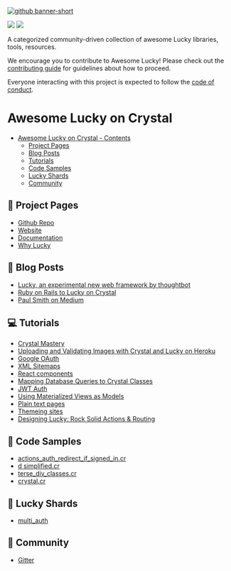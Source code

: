 [![github banner-short](https://github.com/andrewmcodes/awesome-lucky/blob/master/media/banner-portrait.png)](http://luckyframework.org)

<div>
  <p>
    <a href="https://github.com/sindresorhus/awesome"><img src="https://cdn.rawgit.com/sindresorhus/awesome/d7305f38d29fed78fa85652e3a63e154dd8e8829/media/badge.svg"></a>
    <a href="https://travis-ci.org/andrewmcodes/awesome-lucky"><img src="https://travis-ci.org/andrewmcodes/awesome-lucky.svg?branch=master"></a>
  </p>
</div>

A categorized community-driven collection of awesome Lucky libraries, tools, resources.

We encourage you to contribute to Awesome Lucky! Please check out the
[contributing guide](https://github.com/andrewmcodes/awesome-lucky/blob/master/CONTRIBUTING.md) for guidelines about how to proceed.

Everyone interacting with this project is expected to follow the [code of conduct](https://github.com/andrewmcodes/awesome-lucky/blob/master/CODE_OF_CONDUCT.md).

# Awesome Lucky on Crystal

- [Awesome Lucky on Crystal - Contents](#awesome-lucky-on-crystal)
  - [Project Pages](#page_facing_up-project-pages)
  - [Blog Posts](#thought_balloon-blog-posts)
  - [Tutorials](#computer-tutorials)
  - [Code Samples](#space_invader-code-samples)
  - [Lucky Shards](#gem-lucky-shards)
  - [Community](#busts_in_silhouette-community)

## :page_facing_up: Project Pages

- [Github Repo](https://github.com/luckyframework/lucky)
- [Website](https://luckyframework.org/)
- [Documentation](https://luckyframework.org/guides/overview/)
- [Why Lucky](https://luckyframework.org/why-lucky/)

## :thought_balloon: Blog Posts

- [Lucky, an experimental new web framework by thoughtbot](https://robots.thoughtbot.com/lucky-an-experimental-new-web-framework-by-thoughtbot)
- [Ruby on Rails to Lucky on Crystal](https://hackernoon.com/ruby-on-rails-to-lucky-on-crystal-blazing-fast-fewer-bugs-and-even-more-fun-104010913fec)
- [Paul Smith on Medium](https://hackernoon.com/ruby-on-rails-to-lucky-on-crystal-blazing-fast-fewer-bugs-and-even-more-fun-104010913fec)

## :computer: Tutorials

- [Crystal Mastery](https://www.crystalmastery.io/episodes)
- [Uploading and Validating Images with Crystal and Lucky on Heroku](https://dev.to/mikeeus/uploading-and-validating-images-with-crystal-and-lucky-on-heroku-13p2)
- [Google OAuth](https://dev.to/jwoertink/google-oauth-with-lucky-5c10)
- [XML Sitemaps](https://dev.to/jwoertink/xml-sitemaps-with-lucky-2p5g)
- [React components](https://dev.to/mikeeus/react-components-in-lucky-with-laravel-mix-and-lucky-react-nlb)
- [Mapping Database Queries to Crystal Classes](https://dev.to/mikeeus/mapping-database-queries-to-crystal-classes-with-crystal-db-and-lucky-460i)
- [JWT Auth](https://dev.to/mikeeus/jwt-auth-in-lucky-api-if0)
- [Using Materialized Views as Models](https://dev.to/mikeeus/using-materialized-views-as-models-in-lucky-34ne)
- [Plain text pages](https://dev.to/jwoertink/plain-text-pages-in-lucky-27ja)
- [Themeing sites](https://dev.to/jwoertink/themeing-sites-in-lucky-1a4d)
- [Designing Lucky: Rock Solid Actions & Routing](https://robots.thoughtbot.com/designing-lucky-actions-routing)

## :space_invader: Code Samples

- [actions_auth_redirect_if_signed_in.cr](https://gist.github.com/robacarp/ef45825ba665f4f8b46cd78a82dce670)
- [d simplified.cr](https://gist.github.com/paulcsmith/0b6b0da6a731ee8c3d1712cbb5b2e077)
- [terse_div_classes.cr](https://gist.github.com/robacarp/926ad19ef839079bd1377afc5dcd5cae)
- [crystal.cr](https://gist.github.com/paulcsmith/3d1b521e75b2a4e6bffa8a971ad96876)

## :gem: Lucky Shards

- [multi_auth](https://github.com/msa7/multi_auth#lucky-integration-example)

## :busts_in_silhouette: Community

- [Gitter](https://gitter.im/luckyframework/Lobby)
